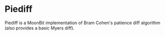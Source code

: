 # Piediff

Piediff is a MoonBit implementation of Bram Cohen's patience diff algorithm (also provides a basic Myers diff).